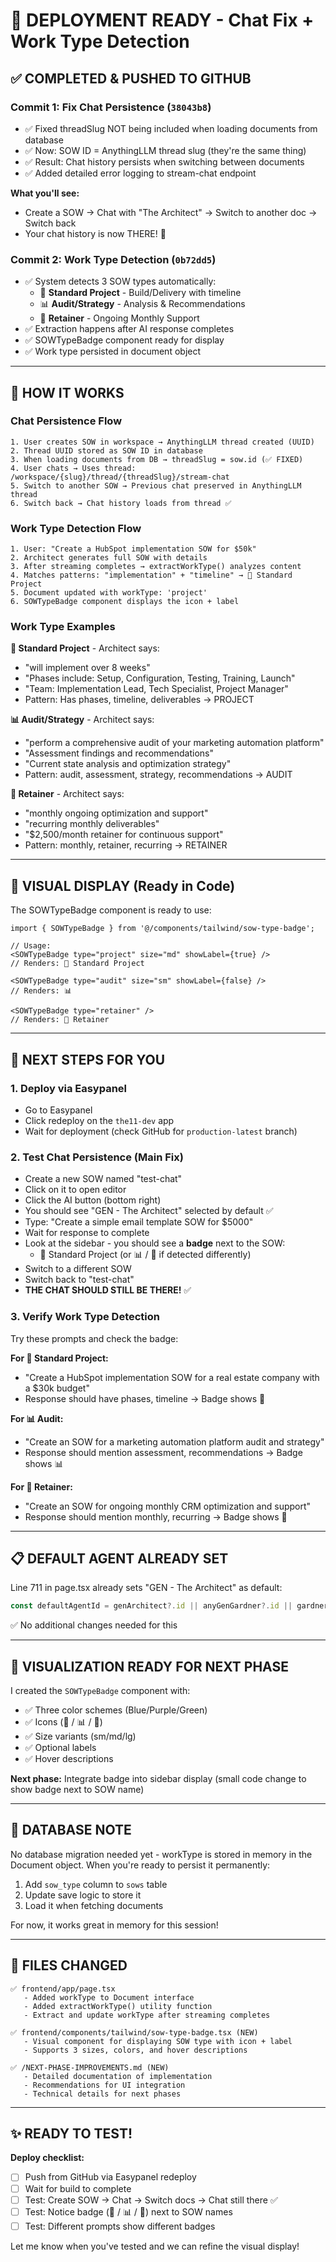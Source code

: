# 🚀 DEPLOYMENT READY - Chat Fix + Work Type Detection

## ✅ COMPLETED & PUSHED TO GITHUB

### Commit 1: Fix Chat Persistence (`38043b8`)
- ✅ Fixed threadSlug NOT being included when loading documents from database
- ✅ Now: SOW ID = AnythingLLM thread slug (they're the same thing)
- ✅ Result: Chat history persists when switching between documents
- ✅ Added detailed error logging to stream-chat endpoint

**What you'll see:**
- Create a SOW → Chat with "The Architect" → Switch to another doc → Switch back
- Your chat history is now THERE! 🎉

### Commit 2: Work Type Detection (`0b72dd5`)
- ✅ System detects 3 SOW types automatically:
  - 🔨 **Standard Project** - Build/Delivery with timeline
  - 📊 **Audit/Strategy** - Analysis & Recommendations
  - 📅 **Retainer** - Ongoing Monthly Support
- ✅ Extraction happens after AI response completes
- ✅ SOWTypeBadge component ready for display
- ✅ Work type persisted in document object

---

## 🎯 HOW IT WORKS

### Chat Persistence Flow
```
1. User creates SOW in workspace → AnythingLLM thread created (UUID)
2. Thread UUID stored as SOW ID in database
3. When loading documents from DB → threadSlug = sow.id (✅ FIXED)
4. User chats → Uses thread: /workspace/{slug}/thread/{threadSlug}/stream-chat
5. Switch to another SOW → Previous chat preserved in AnythingLLM thread
6. Switch back → Chat history loads from thread ✅
```

### Work Type Detection Flow
```
1. User: "Create a HubSpot implementation SOW for $50k"
2. Architect generates full SOW with details
3. After streaming completes → extractWorkType() analyzes content
4. Matches patterns: "implementation" + "timeline" → 🔨 Standard Project
5. Document updated with workType: 'project'
6. SOWTypeBadge component displays the icon + label
```

### Work Type Examples

**🔨 Standard Project** - Architect says:
- "will implement over 8 weeks"
- "Phases include: Setup, Configuration, Testing, Training, Launch"
- "Team: Implementation Lead, Tech Specialist, Project Manager"
- Pattern: Has phases, timeline, deliverables → PROJECT

**📊 Audit/Strategy** - Architect says:
- "perform a comprehensive audit of your marketing automation platform"
- "Assessment findings and recommendations"
- "Current state analysis and optimization strategy"
- Pattern: audit, assessment, strategy, recommendations → AUDIT

**📅 Retainer** - Architect says:
- "monthly ongoing optimization and support"
- "recurring monthly deliverables"
- "$2,500/month retainer for continuous support"
- Pattern: monthly, retainer, recurring → RETAINER

---

## 🎨 VISUAL DISPLAY (Ready in Code)

The SOWTypeBadge component is ready to use:

```tsx
import { SOWTypeBadge } from '@/components/tailwind/sow-type-badge';

// Usage:
<SOWTypeBadge type="project" size="md" showLabel={true} />
// Renders: 🔨 Standard Project

<SOWTypeBadge type="audit" size="sm" showLabel={false} />
// Renders: 📊

<SOWTypeBadge type="retainer" />
// Renders: 📅 Retainer
```

---

## 🚀 NEXT STEPS FOR YOU

### 1. **Deploy via Easypanel**
- Go to Easypanel
- Click redeploy on the `the11-dev` app
- Wait for deployment (check GitHub for `production-latest` branch)

### 2. **Test Chat Persistence** (Main Fix)
- Create a new SOW named "test-chat"
- Click on it to open editor
- Click the AI button (bottom right)
- You should see "GEN - The Architect" selected by default ✅
- Type: "Create a simple email template SOW for $5000"
- Wait for response to complete
- Look at the sidebar - you should see a **badge** next to the SOW:
  - 🔨 Standard Project (or 📊 / 📅 if detected differently)
- Switch to a different SOW
- Switch back to "test-chat"
- **THE CHAT SHOULD STILL BE THERE!** ✅

### 3. **Verify Work Type Detection**
Try these prompts and check the badge:

**For 🔨 Standard Project:**
- "Create a HubSpot implementation SOW for a real estate company with a $30k budget"
- Response should have phases, timeline → Badge shows 🔨

**For 📊 Audit:**
- "Create an SOW for a marketing automation platform audit and strategy"
- Response should mention assessment, recommendations → Badge shows 📊

**For 📅 Retainer:**
- "Create an SOW for ongoing monthly CRM optimization and support"
- Response should mention monthly, recurring → Badge shows 📅

---

## 📋 DEFAULT AGENT ALREADY SET

Line 711 in page.tsx already sets "GEN - The Architect" as default:
```typescript
const defaultAgentId = genArchitect?.id || anyGenGardner?.id || gardnerAgents[0]?.id || 'gen-the-architect';
```

✅ No additional changes needed for this

---

## 🎯 VISUALIZATION READY FOR NEXT PHASE

I created the `SOWTypeBadge` component with:
- ✅ Three color schemes (Blue/Purple/Green)
- ✅ Icons (🔨 / 📊 / 📅)
- ✅ Size variants (sm/md/lg)
- ✅ Optional labels
- ✅ Hover descriptions

**Next phase:** Integrate badge into sidebar display (small code change to show badge next to SOW name)

---

## 💾 DATABASE NOTE

No database migration needed yet - workType is stored in memory in the Document object. When you're ready to persist it permanently:
1. Add `sow_type` column to `sows` table
2. Update save logic to store it
3. Load it when fetching documents

For now, it works great in memory for this session!

---

## 📝 FILES CHANGED

```
✅ frontend/app/page.tsx
   - Added workType to Document interface
   - Added extractWorkType() utility function
   - Extract and update workType after streaming completes

✅ frontend/components/tailwind/sow-type-badge.tsx (NEW)
   - Visual component for displaying SOW type with icon + label
   - Supports 3 sizes, colors, and hover descriptions

✅ /NEXT-PHASE-IMPROVEMENTS.md (NEW)
   - Detailed documentation of implementation
   - Recommendations for UI integration
   - Technical details for next phases
```

---

## ✨ READY TO TEST!

**Deploy checklist:**
- [ ] Push from GitHub via Easypanel redeploy
- [ ] Wait for build to complete
- [ ] Test: Create SOW → Chat → Switch docs → Chat still there ✅
- [ ] Test: Notice badge (🔨 / 📊 / 📅) next to SOW names
- [ ] Test: Different prompts show different badges

Let me know when you've tested and we can refine the visual display!
